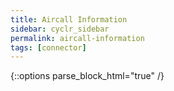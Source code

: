 ```yaml
---
title: Aircall Information
sidebar: cyclr_sidebar
permalink: aircall-information
tags: [connector]
---
```

{::options parse_block_html="true" /}
